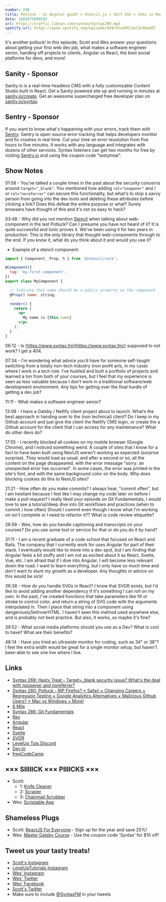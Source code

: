 ```yaml
---
number: 290
title: Potluck - Is Angular good? × Stencil.js × Self XSS × SVGs in React × Social Platforms for Devs × Project Handoff × Cleaning Knives × More!
date: 1602075600592
url: https://traffic.libsyn.com/syntax/Syntax290.mp3
spotify_url: https://open.spotify.com/episode/4V9rXtaxRTL1ml2LR6wSOT
---
```


It's another potluck! In this episode, Scott and Wes answer your questions about getting your first web dev job, what makes a software engineer senior, handing off projects to clients, Angular vs React, the best social platforms for devs, and more!

## Sanity - Sponsor
Sanity.io is a real-time headless CMS with a fully customizable Content Studio built in React. Get a Sanity powered site up and running in minutes at [sanity.io/create](https://www.sanity.io/create). Get an awesome supercharged free developer plan on [sanity.io/syntax](https://www.sanity.io/syntax).

## Sentry - Sponsor
If you want to know what's happening with your errors, track them with [Sentry](https://sentry.io/). Sentry is open-source error tracking that helps developers monitor and fix crashes in real time. Cut your time on error resolution from five hours to five minutes. It works with any language and integrates with dozens of other services. Syntax listeners can get two months for free by visiting [Sentry.io](https://sentry.io/) and using the coupon code "tastytreat".

## Show Notes

01:58 - You've talked a couple times in the past about the security concerns around `target="_blank"`. You mentioned how adding `rel="noopener"` and / or `rel="noreferrer"` can secure this functionality, but what's to stop a savvy person from going into the dev tools and deleting these attributes before clicking a link? Does this defeat the entire purpose or what? Surely browsers have thought of this and it's not so easy to hack?

03:48 - Why did you not mention [Stencil](https://stenciljs.com/) when talking about web-component in the last Potluck? Can I presume you have not heard of it? It is quite successful and Ionic proves it. We've been using it for two years in production. This is the only library that thought web-components through to the end. If you know it, what do you think about it and would you use it?

* Example of a stencil component:

```jsx
import { Component, Prop, h } from '@stencil/core';

@Component({
  tag: 'my-first-component',
})
export class MyComponent {

  // Indicate that name should be a public property on the component
  @Prop() name: string;

  render() {
    return (
      <p>
        My name is {this.name}
      </p>
    );
  }
}
```

06:12 - Is [https://www.syntax.fm](https://www.syntax.fm/) supposed to not work? I get a 404.

07:34 - I’m wondering what advice you’d have for someone self-taught switching from a totally non-tech industry (non profit arts, in my case) where I work in a tech role. I’ve hustled and built a portfolio of projects and learned a ton from both of your courses, but I feel that my experience is seen as less valuable because I don’t work in a traditional software/web development environment. Any tips for getting over the final hurdle of getting a dev job?

11:11 - What makes a software engineer senior?

13:08 - I have a Gatsby / Netlify client project about to launch. What’s the best approach in handing over to the (non technical) client? Do I keep in my Github account and just give the client the Netlify CMS login, or create the a Github account for the client that I can access for any maintenance? What do other devs do?

17:55 - I recently blocked all cookies on my mobile browser (Google Chrome), and I noticed something weird. A couple of sites that I know for a fact to have been built using NextJS weren't working as expected (surprise surprise). They would load as usual, and after a second or so, all the content on the page disappeared, with the error message "sorry: an unexpected error has occurred". In some cases, the error was printed in the site's font, and with the same background color on the body. Why does blocking cookies do this to NextJS sites?

21:21 - How often do you make commits? I always hear, "commit often", but I am hesitant because I feel like I may change my code later on before I make a pull request? I really liked your episode on Git Fundamentals, I would love to see a tutorial/deep dive into Git workflows and practices (when to commit / how often) Should I commit even though I know what I'm working on isn't complete or I need to refactor it?? What is code review etiquette?

26:59 - Wes, how do you handle captioning and transcripts on your courses? Do you use some tool or service for that or do you do it by hand?	

31:11 - I am a recent graduate of a code school that focused on React and Rails. The company that I currently work for uses Angular for part of their stack. I eventually would like to move into a dev spot, but I am finding that Angular feels a bit stuffy and I am not as excited about it as React, Svelte, Vue, etc. I am afraid that if I dive into Angular, I will become less relevant down the road. I want to learn everything, but I only have so much time and don't want to stunt my growth as a developer. Any thoughts or advice on this would be sick!

36:38 - How do you handle SVGs in React? I know that SVGR exists, but I'd like to avoid adding another dependency if it's something I can roll on my own. In the past, I've created functions that take parameters like fill or stroke to control color, and return a string of SVG code with the arguments interpolated in. Then I place that string into a component using dangerouslySetInnerHTML. I haven't seen this method used anywhere else, and is probably not best practice. But also, it works, so maybe it's fine?

39:52 - What social media platforms should you use as a Dev? What is cool to have? What are their benefits?

48:14 - Have you tried an ultrawide monitor for coding, such as 34" or 38"? I feel the extra width would be great for a single monitor setup, but haven't been able to see one live where I live.

## Links
* [Syntax 269: Hasty Treat - Target=_blank security issue? What's the deal with noopener and noreferrer?](https://syntax.fm/show/269/hasty-treat-target-_blank-security-issue-what-s-the-deal-with-noopener-and-noreferrer)
* [Syntax 280: Potluck - RIP Firefox? × Safari × Changing Careers × Regression Testing × Google Analytics Alternatives × Malicious Github Users? × Mac vs Windows × More!](https://syntax.fm/show/280/potluck-rip-firefox-safari-changing-careers-regression-testing-google-analytics-alternatives-malicious-github-users-mac-vs-windows-more)
* [8 Mile](https://www.imdb.com/title/tt0298203/)
* [Syntax 286: Git Fundamentals](https://syntax.fm/show/286/git-fundamentals)
* [Rev](https://www.rev.com/)
* [Angular](https://angular.io/)
* [React](https://reactjs.org/)
* [Svelte](https://svelte.dev/)
* [SVGR](https://react-svgr.com/)
* [LevelUp Tuts Discord](https://discord.gg/ccMC6kB)
* [Dev.to](https://dev.to/)
* [freeCodeCamp](https://www.freecodecamp.org/)

## ××× SIIIIICK ××× PIIIICKS ×××
* Scott:
  * 1: [Knife Cleaner](https://amzn.to/3cFraY8)
  * 2: [Scraper](https://amzn.to/336AvVA)
  * 3: [Chainmail Scrubber](https://amzn.to/3mZtfCY)
* Wes: [Scriptable App](https://scriptable.app/)

## Shameless Plugs
* Scott: [ReactJS For Everyone](https://www.leveluptutorials.com/pro) - Sign up for the year and save 25%!
* Wes: [Master Gatsby Course](https://mastergatsby.com/) - Use the coupon code 'Syntax' for $10 off!

## Tweet us your tasty treats!
* [Scott's Instagram](https://www.instagram.com/stolinski/)
* [LevelUpTutorials Instagram](https://www.instagram.com/LevelUpTutorials/)
* [Wes' Instagram](https://www.instagram.com/wesbos/)
* [Wes' Twitter](https://twitter.com/wesbos)
* [Wes' Facebook](https://www.facebook.com/wesbos.developer)
* [Scott's Twitter](https://twitter.com/stolinski)
* Make sure to include [@SyntaxFM](https://twitter.com/SyntaxFM) in your tweets
